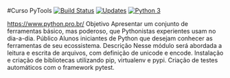 #Curso PyTools 
[![Build Status](https://travis-ci.com/vladimirmaciel/libpythonpro_VMS.svg?branch=main)](https://travis-ci.com/vladimirmaciel/libpythonpro_VMS)
[![Updates](https://pyup.io/repos/github/vladimirmaciel/libpythonpro_VMS/shield.svg)](https://pyup.io/repos/github/vladimirmaciel/libpythonpro_VMS/)
[![Python 3](https://pyup.io/repos/github/vladimirmaciel/libpythonpro_VMS/python-3-shield.svg)](https://pyup.io/repos/github/vladimirmaciel/libpythonpro_VMS/)

https://www.python.pro.br/
Objetivo
Apresentar um conjunto de ferramentas básico, mas poderoso, que Pythonistas experientes usam no dia-a-dia.
Público
Alunos iniciantes de Python que desejam conhecer as ferramentas de seu ecossistema.
Descrição
Nesse módulo será abordada a leitura e escrita de arquivos, com definição de unicode e encode. Instalação e criação de bibliotecas utilizando pip, virtualenv e pypi. Criação de testes automáticos com o framework pytest.